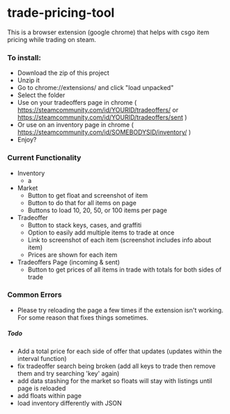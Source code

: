 # trade-pricing-tool
This is a browser extension (google chrome) that helps with csgo item pricing while trading on steam.

### To install:
- Download the zip of this project
- Unzip it
- Go to chrome://extensions/ and click "load unpacked"
- Select the folder
- Use on your tradeoffers page in chrome ( https://steamcommunity.com/id/YOURID/tradeoffers/ or https://steamcommunity.com/id/YOURID/tradeoffers/sent )
- Or use on an inventory page in chrome ( https://steamcommunity.com/id/SOMEBODYSID/inventory/ )
- Enjoy?

### Current Functionality
- Inventory
  - a
- Market
  - Button to get float and screenshot of item
  - Button to do that for all items on page
  - Buttons to load 10, 20, 50, or 100 items per page
- Tradeoffer
  - Button to stack keys, cases, and graffiti
  - Option to easily add multiple items to trade at once
  - Link to screenshot of each item (screenshot includes info about item)
  - Prices are shown for each item
- Tradeoffers Page (incoming & sent)
  - Button to get prices of all items in trade with totals for both sides of trade

### Common Errors
- Please try reloading the page a few times if the extension isn't working. For some reason that fixes things sometimes.

##### Todo
- Add a total price for each side of offer that updates (updates within the interval function)
- fix tradeoffer search being broken (add all keys to trade then remove them and try searching 'key' again)
- add data stashing for the market so floats will stay with listings until page is reloaded
- add floats within page
- load inventory differently with JSON
